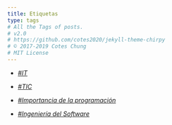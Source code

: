```yaml
---
title: Etiquetas
type: tags
# All the Tags of posts.
# v2.0
# https://github.com/cotes2020/jekyll-theme-chirpy
# © 2017-2019 Cotes Chung
# MIT License
---
```


- [*#IT*](https://josejaramilloc22.github.io/posts/IT/)

- [*#TIC*](https://josejaramilloc22.github.io/posts/TIC/)

- [*#Importancia de la programación*](https://josejaramilloc22.github.io/posts/Programaci%C3%B3n/)

- [*#Ingeniería del Software*](https://josejaramilloc22.github.io/posts/Ing-de-Software/)
